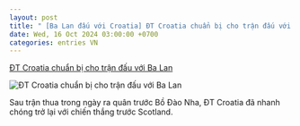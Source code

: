 ```yaml
---
layout: post
title: " [Ba Lan đấu với Croatia] ĐT Croatia chuẩn bị cho trận đấu với Ba Lan"
date: Wed, 16 Oct 2024 03:00:00 +0700
categories: entries VN
---
```

[ĐT Croatia chuẩn bị cho trận đấu với Ba Lan](https://hanoionline.vn/video/dt-croatia-chuan-bi-cho-tran-dau-voi-ba-lan-273012.htm)

![ĐT Croatia chuẩn bị cho trận đấu với Ba Lan](https://cloudvodhn.tek4tv.vn/attach/crawler/2024/10/15/e83984d6-a15c-4bb7-b15f-8b0e36cc206f-772.webp)

Sau trận thua trong ngày ra quân trước Bồ Đào Nha, ĐT Croatia đã nhanh chóng trở lại với chiến thắng trước Scotland.

